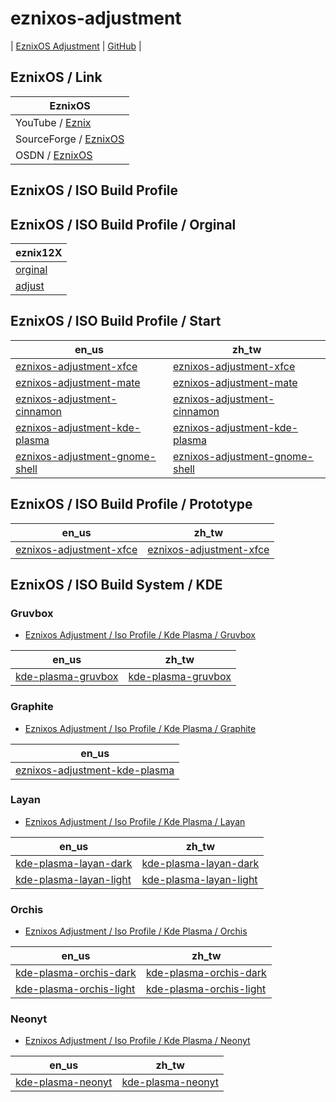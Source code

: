 

# eznixos-adjustment

| [EznixOS Adjustment](https://samwhelp.github.io/eznixos-adjustment/) | [GitHub](https://github.com/samwhelp/eznixos-adjustment) |


## EznixOS / Link

| EznixOS |
| --- |
| YouTube / [Eznix](https://www.youtube.com/c/eznix/videos) |
| SourceForge / [EznixOS](https://sourceforge.net/projects/eznixos/) |
| OSDN / [EznixOS](https://osdn.net/projects/eznix-os/) |


## EznixOS / ISO Build Profile


## EznixOS / ISO Build Profile / Orginal

| eznix12X |
| --- |
| [orginal](https://github.com/samwhelp/eznixos-adjustment-iso-profile/tree/main/debian-12/orginal/2023-07-02) |
| [adjust](https://github.com/samwhelp/eznixos-adjustment-iso-profile/tree/main/debian-12/start/develop/adjust/eznixos-adjustment-xfce) |


## EznixOS / ISO Build Profile / Start

| en_us | zh_tw |
| --- | --- |
| [eznixos-adjustment-xfce](https://github.com/samwhelp/eznixos-adjustment-iso-profile/tree/main/debian-12/start/locale/en_us/eznixos-adjustment-xfce) | [eznixos-adjustment-xfce](https://github.com/samwhelp/eznixos-adjustment-iso-profile/tree/main/debian-12/start/locale/zh_tw/eznixos-adjustment-xfce) |
| [eznixos-adjustment-mate](https://github.com/samwhelp/eznixos-adjustment-iso-profile/tree/main/debian-12/start/locale/en_us/eznixos-adjustment-mate) | [eznixos-adjustment-mate](https://github.com/samwhelp/eznixos-adjustment-iso-profile/tree/main/debian-12/start/locale/zh_tw/eznixos-adjustment-mate) |
| [eznixos-adjustment-cinnamon](https://github.com/samwhelp/eznixos-adjustment-iso-profile/tree/main/debian-12/start/locale/en_us/eznixos-adjustment-cinnamon) | [eznixos-adjustment-cinnamon](https://github.com/samwhelp/eznixos-adjustment-iso-profile/tree/main/debian-12/start/locale/zh_tw/eznixos-adjustment-cinnamon) |
| [eznixos-adjustment-kde-plasma](https://github.com/samwhelp/eznixos-adjustment-iso-profile/tree/main/debian-12/start/locale/en_us/eznixos-adjustment-kde-plasma) | [eznixos-adjustment-kde-plasma](https://github.com/samwhelp/eznixos-adjustment-iso-profile/tree/main/debian-12/start/locale/zh_tw/eznixos-adjustment-kde-plasma) |
| [eznixos-adjustment-gnome-shell](https://github.com/samwhelp/eznixos-adjustment-iso-profile/tree/main/debian-12/start/locale/en_us/eznixos-adjustment-gnome-shell) | [eznixos-adjustment-gnome-shell](https://github.com/samwhelp/eznixos-adjustment-iso-profile/tree/main/debian-12/start/locale/zh_tw/eznixos-adjustment-gnome-shell) |


## EznixOS / ISO Build Profile / Prototype

| en_us | zh_tw |
| --- | --- |
| [eznixos-adjustment-xfce](https://github.com/samwhelp/eznixos-adjustment-iso-profile/tree/main/debian-12/prototype/locale/en_us/eznixos-adjustment-xfce) | [eznixos-adjustment-xfce](https://github.com/samwhelp/eznixos-adjustment-iso-profile/tree/main/debian-12/prototype/locale/zh_tw/eznixos-adjustment-xfce) |




## EznixOS / ISO Build System / KDE


### Gruvbox

* [Eznixos Adjustment / Iso Profile / Kde Plasma / Gruvbox](https://samwhelp.github.io/eznixos-adjustment-iso-profile-kde-plasma-gruvbox/)

| en_us | zh_tw |
| --- | --- |
| [kde-plasma-gruvbox](https://github.com/samwhelp/eznixos-adjustment-iso-profile-kde-plasma-gruvbox/tree/main/debian-12/locale/en_us/eznixos-adjustment-kde-plasma) | [kde-plasma-gruvbox](https://github.com/samwhelp/eznixos-adjustment-iso-profile-kde-plasma-gruvbox/tree/main/debian-12/locale/zh_tw/eznixos-adjustment-kde-plasma) |


### Graphite

* [Eznixos Adjustment / Iso Profile / Kde Plasma / Graphite](https://samwhelp.github.io/eznixos-adjustment-iso-profile-kde-plasma-graphite/)

| en_us |
| --- |
| [eznixos-adjustment-kde-plasma](https://github.com/samwhelp/eznixos-adjustment-iso-profile-kde-plasma-graphite/tree/main/debian-12/locale/en_us/eznixos-adjustment-kde-plasma) |


### Layan

* [Eznixos Adjustment / Iso Profile / Kde Plasma / Layan](https://samwhelp.github.io/eznixos-adjustment-iso-profile-kde-plasma-layan/)

| en_us | zh_tw |
| --- | --- |
| [kde-plasma-layan-dark](https://github.com/samwhelp/eznixos-adjustment-iso-profile-kde-plasma-layan/tree/main/debian-12/locale/en_us/eznixos-adjustment-kde-plasma) | [kde-plasma-layan-dark](https://github.com/samwhelp/eznixos-adjustment-iso-profile-kde-plasma-layan/tree/main/debian-12/locale/zh_tw/eznixos-adjustment-kde-plasma) |
| [kde-plasma-layan-light](https://github.com/samwhelp/eznixos-adjustment-iso-profile-kde-plasma-layan/tree/main/debian-12/locale/en_us/eznixos-adjustment-kde-plasma-light) | [kde-plasma-layan-light](https://github.com/samwhelp/eznixos-adjustment-iso-profile-kde-plasma-layan/tree/main/debian-12/locale/zh_tw/eznixos-adjustment-kde-plasma-light) |


### Orchis

* [Eznixos Adjustment / Iso Profile / Kde Plasma / Orchis](https://samwhelp.github.io/eznixos-adjustment-iso-profile-kde-plasma-orchis/)

| en_us | zh_tw |
| --- | --- |
| [kde-plasma-orchis-dark](https://github.com/samwhelp/eznixos-adjustment-iso-profile-kde-plasma-orchis/tree/main/debian-12/locale/en_us/eznixos-adjustment-kde-plasma) | [kde-plasma-orchis-dark](https://github.com/samwhelp/eznixos-adjustment-iso-profile-kde-plasma-orchis/tree/main/debian-12/locale/zh_tw/eznixos-adjustment-kde-plasma) |
| [kde-plasma-orchis-light](https://github.com/samwhelp/eznixos-adjustment-iso-profile-kde-plasma-orchis/tree/main/debian-12/locale/en_us/eznixos-adjustment-kde-plasma-light) | [kde-plasma-orchis-light](https://github.com/samwhelp/eznixos-adjustment-iso-profile-kde-plasma-orchis/tree/main/debian-12/locale/zh_tw/eznixos-adjustment-kde-plasma-light) |


### Neonyt

* [Eznixos Adjustment / Iso Profile / Kde Plasma / Neonyt](https://samwhelp.github.io/eznixos-adjustment-iso-profile-kde-plasma-neonyt/)

| en_us | zh_tw |
| --- | --- |
| [kde-plasma-neonyt](https://github.com/samwhelp/eznixos-adjustment-iso-profile-kde-plasma-neonyt/tree/main/debian-12/locale/en_us/eznixos-adjustment-kde-plasma) | [kde-plasma-neonyt](https://github.com/samwhelp/eznixos-adjustment-iso-profile-kde-plasma-neonyt/tree/main/debian-12/locale/zh_tw/eznixos-adjustment-kde-plasma) |
